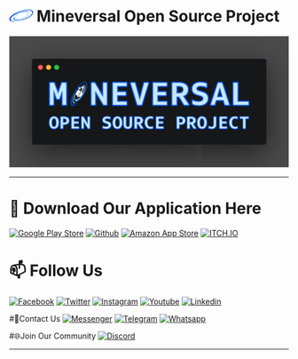 # <img height="22" src="/images/mineversal.png"> Mineversal Open Source Project

![Open Source Project Mineversal](/images/banner.png)

----

# 🛒 Download Our Application Here
[![Google Play Store](https://img.shields.io/badge/Google_Play_Store-414141?style=for-the-badge&logo=google-play&logoColor=white)](https://play.google.com/store/apps/dev?id=7070273527676427905)
[![Github](https://img.shields.io/badge/GitHub-000000?style=for-the-badge&logo=github&logoColor=white)](https://github.com/mineversal)
[![Amazon App Store](https://img.shields.io/badge/Amazon_App_Store-0D96F6?style=for-the-badge&logo=amazon&logoColor=white)](https://www.amazon.com/s?i=mobile-apps&rh=p_4%3AMineversal&search-type=ss)
[![ITCH.IO](https://img.shields.io/badge/Itch.io-FA5C5C?style=for-the-badge&logo=itchdotio&logoColor=white)](https://mineversal.itch.io/)

# 📫 Follow Us
[![Facebook](https://img.shields.io/badge/Facebook-1877F2?style=for-the-badge&logo=facebook&logoColor=white)](https://facebook.com/mineversal/)
[![Twitter](https://img.shields.io/badge/Twitter-1DA1F2?style=for-the-badge&logo=twitter&logoColor=white)](https://twitter.com/mineversal_)
[![Instagram](https://img.shields.io/badge/Instagram-E4405F?style=for-the-badge&logo=instagram&logoColor=white)](https://instagram.com/mineversal/)
[![Youtube](https://img.shields.io/badge/YouTube-FF0000?style=for-the-badge&logo=youtube&logoColor=white)](https://youtube.com/mineversal)
[![Linkedin](https://img.shields.io/badge/LinkedIn-0077B5?style=for-the-badge&logo=linkedin&logoColor=white)](https://www.linkedin.com/company/mineversal/)

#📱Contact Us
[![Messenger](https://img.shields.io/badge/Messenger-00B2FF?style=for-the-badge&logo=messenger&logoColor=white)](https://m.me/mineversal)
[![Telegram](https://img.shields.io/badge/Telegram-2CA5E0?style=for-the-badge&logo=telegram&logoColor=white)](https://t.me/mineversal)
[![Whatsapp](https://img.shields.io/badge/WhatsApp-25D366?style=for-the-badge&logo=whatsapp&logoColor=white)](https://wa.me/+6285156633114)

#🌐Join Our Community
[![Discord](https://img.shields.io/badge/Discord-7289DA?style=for-the-badge&logo=discord&logoColor=white)](https://discord.gg/nzWXePCBrg)

----
